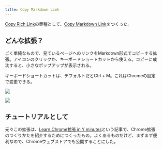 ```yaml
---
title: Copy Markdown Link
---
```

[Copy Rich Link](https://chrome.google.com/webstore/detail/copy-rich-link/hikiamlgpdcabppakpmemaofmkgknpea)の亜種として、[Copy Markdown Link](https://chrome.google.com/webstore/detail/copy-markdown-link/gkceaaphhbeanfciglgpffnncfpipjpa)をつくった。

どんな拡張？
------

ごく単純なもので、見ているページへのリンクをMarkdown形式でコピーする拡張。アイコンのクリックか、キーボードショートカットから使える。コピーに成功すると、小さなポップアップが表示される。

キーボードショートカットは、デフォルトだとCtrl + M。これはChromeの設定で変更できる。

![](https://lh4.googleusercontent.com/EzkhtOC8G1M5RHsA8UXPQUUpPv1gByCKYWa0yzj18saQUSNtvTjHhgneMbn6JdrgZgDHdXDLdiwuG2EqLZ2fzWkzQ3RMIgqMDXV1XxWyn1ti5Yg6uvqaNMNrMInAfT9nWip4vgRCfgbJwty7FXM5zX3HQJFdXEt3bh8lY1z3nTw_FKSkW-EmvR0j)

![](https://lh5.googleusercontent.com/oEv52pfx9o95Wwc31Oo466FGbkiM890pG3gWoaXdWW3r28cvbGXYD21TSksJdGE8g8DFZ4MTCGZT99YG-5vCJ_Y5ITm2jmiensnYyXa95AviiuDaVCBDFzEnT3Y4zXOrhV583Ezn4ScxVULtCXvm0beOxPByoMcDduzsLhnwtCPRzgqT-7LumQu0)

チュートリアルとして
----------

元々この拡張は、[Learn Chrome拡張 in Y minutes](https://r7kamura.com/articles/2022-05-18-learn-chrome-extention-in-y-minutes)という記事で、Chrome拡張のつくりかたを紹介するためにつくったもの。よくあるものだけど、まずまず便利なので、Chromeウェブストアでも公開することにした。
